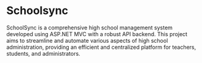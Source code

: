 # Schoolsync
SchoolSync is a comprehensive high school management system developed using ASP.NET MVC with a robust API backend. This project aims to streamline and automate various aspects of high school administration, providing an efficient and centralized platform for teachers, students, and administrators.
